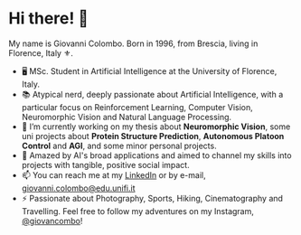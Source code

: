 # Hi there! 👋

My name is Giovanni Colombo. Born in 1996, from Brescia, living in Florence, Italy ⚜️.

- 🖥️ MSc. Student in Artificial Intelligence at the University of Florence, Italy.
- 📚 Atypical nerd, deeply passionate about Artificial Intelligence, with a particular focus on Reinforcement Learning, Computer Vision, Neuromorphic Vision and Natural Language Processing.
- 🔭 I’m currently working on my thesis about **Neuromorphic Vision**, some uni projects about **Protein Structure Prediction**, **Autonomous Platoon Control** and **AGI**, and some minor personal projects.
- 🚀 Amazed by AI's broad applications and aimed to channel my skills into projects with tangible, positive social impact.
- 📫 You can reach me at my [LinkedIn](https://www.linkedin.com/in/aigiovancombo/) or by e-mail, giovanni.colombo@edu.unifi.it
- ⚡ Passionate about Photography, Sports, Hiking, Cinematography and Travelling. Feel free to follow my adventures on my Instagram, [@giovancombo](https://www.instagram.com/giovancombo/)!
